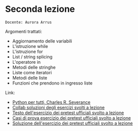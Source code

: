 # Seconda lezione

`Docente: Aurora Arrus`

Argomenti trattati:
- Aggiornamento delle variabili
- L'istruzione while
- L'istruzione for
- List / string splicing
- L'operatore in
- Metodi delle stringhe
- Liste come iteratori
- Metodi delle liste
- Funzioni che prendono in ingresso liste

Link:
- [Python per tutti, Charles R. Severance](https://do1.dr-chuck.com/pythonlearn/IT_it/pythonlearn.pdf)
- [Collab soluzioni degli esercizi svolti a lezione](https://colab.research.google.com/drive/1SlYf0VW6LldfJIfS6Eyh-i7vWxIY3Y4y?usp=sharing)
- [Testo dell'esercizio dei pretest ufficiali svolto a lezione](https://cyberchallenge.it/media/public/training/2021-evolution.pdf)
- [Casi di prova esercizio dei pretest ufficiali svolto a lezione](https://cyberchallenge.it/media/public/training/2021-evolution-dataset.zip)
- [Soluzione dell'esercizio dei pretest ufficiali svolto a lezione](https://github.com/Fabiett/CorsoPreparazioneTestCyberChallenge/blob/main/lezione_20_01/evolution.ipynb)
